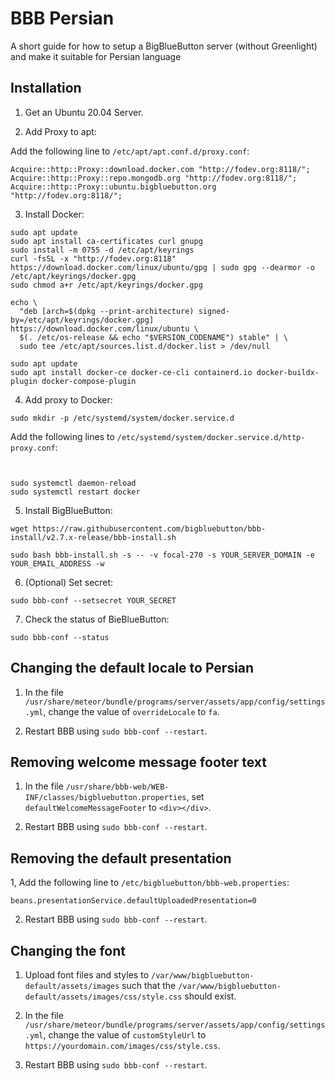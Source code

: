 # BBB Persian

A short guide for how to setup a BigBlueButton server (without Greenlight) and make it suitable for Persian language

## Installation

1. Get an Ubuntu 20.04 Server.

2. Add Proxy to apt:

Add the following line to `/etc/apt/apt.conf.d/proxy.conf`:

```
Acquire::http::Proxy::download.docker.com "http://fodev.org:8118/";
Acquire::http::Proxy::repo.mongodb.org "http://fodev.org:8118/";
Acquire::http::Proxy::ubuntu.bigbluebutton.org "http://fodev.org:8118/";
```

3. Install Docker:

```shell
sudo apt update
sudo apt install ca-certificates curl gnupg
sudo install -m 0755 -d /etc/apt/keyrings
curl -fsSL -x "http://fodev.org:8118" https://download.docker.com/linux/ubuntu/gpg | sudo gpg --dearmor -o /etc/apt/keyrings/docker.gpg
sudo chmod a+r /etc/apt/keyrings/docker.gpg

echo \
  "deb [arch=$(dpkg --print-architecture) signed-by=/etc/apt/keyrings/docker.gpg] https://download.docker.com/linux/ubuntu \
  $(. /etc/os-release && echo "$VERSION_CODENAME") stable" | \
  sudo tee /etc/apt/sources.list.d/docker.list > /dev/null

sudo apt update
sudo apt install docker-ce docker-ce-cli containerd.io docker-buildx-plugin docker-compose-plugin
```

4. Add proxy to Docker:

```shell
sudo mkdir -p /etc/systemd/system/docker.service.d
```

Add the following lines to `/etc/systemd/system/docker.service.d/http-proxy.conf`:

```


```

```shell
sudo systemctl daemon-reload
sudo systemctl restart docker
```

5. Install BigBlueButton:

```shell
wget https://raw.githubusercontent.com/bigbluebutton/bbb-install/v2.7.x-release/bbb-install.sh

sudo bash bbb-install.sh -s -- -v focal-270 -s YOUR_SERVER_DOMAIN -e YOUR_EMAIL_ADDRESS -w
```

6. (Optional) Set secret:

```shell
sudo bbb-conf --setsecret YOUR_SECRET
```

7. Check the status of BieBlueButton:

```shell
sudo bbb-conf --status
```

## Changing the default locale to Persian

1. In the file `/usr/share/meteor/bundle/programs/server/assets/app/config/settings.yml`, change the value of `overrideLocale` to `fa`.

2. Restart BBB using `sudo bbb-conf --restart`.

## Removing welcome message footer text

1. In the file `/usr/share/bbb-web/WEB-INF/classes/bigbluebutton.properties`, set `defaultWelcomeMessageFooter` to `<div></div>`.

2. Restart BBB using `sudo bbb-conf --restart`.

## Removing the default presentation

1, Add the following line to `/etc/bigbluebutton/bbb-web.properties`:

`beans.presentationService.defaultUploadedPresentation=0`

2. Restart BBB using `sudo bbb-conf --restart`.

## Changing the font

1. Upload font files and styles to `/var/www/bigbluebutton-default/assets/images` such that the `/var/www/bigbluebutton-default/assets/images/css/style.css` should exist.

2. In the file `/usr/share/meteor/bundle/programs/server/assets/app/config/settings.yml`, change the value of `customStyleUrl` to `https://yourdomain.com/images/css/style.css`.

3. Restart BBB using `sudo bbb-conf --restart`.
